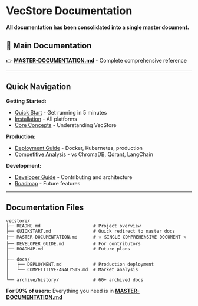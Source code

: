 # VecStore Documentation

**All documentation has been consolidated into a single master document.**

## 📖 Main Documentation

👉 **[MASTER-DOCUMENTATION.md](../MASTER-DOCUMENTATION.md)** - Complete comprehensive reference

---

## Quick Navigation

**Getting Started:**
- [Quick Start](../MASTER-DOCUMENTATION.md#quick-start) - Get running in 5 minutes
- [Installation](../MASTER-DOCUMENTATION.md#installation) - All platforms
- [Core Concepts](../MASTER-DOCUMENTATION.md#core-concepts) - Understanding VecStore

**Production:**
- [Deployment Guide](DEPLOYMENT.md) - Docker, Kubernetes, production
- [Competitive Analysis](COMPETITIVE-ANALYSIS.md) - vs ChromaDB, Qdrant, LangChain

**Development:**
- [Developer Guide](../DEVELOPER_GUIDE.md) - Contributing and architecture
- [Roadmap](../ROADMAP.md) - Future features

---

## Documentation Files

```
vecstore/
├── README.md                    # Project overview
├── QUICKSTART.md                # Quick redirect to master docs
├── MASTER-DOCUMENTATION.md      # ⭐ SINGLE COMPREHENSIVE DOCUMENT ⭐
├── DEVELOPER_GUIDE.md           # For contributors
├── ROADMAP.md                   # Future plans
│
├── docs/
│   ├── DEPLOYMENT.md            # Production deployment
│   └── COMPETITIVE-ANALYSIS.md  # Market analysis
│
└── archive/history/             # 60+ archived docs
```

**For 99% of users:** Everything you need is in **[MASTER-DOCUMENTATION.md](../MASTER-DOCUMENTATION.md)**
